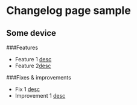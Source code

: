 # Changelog page sample

## Some device
###Features
* Feature 1 [desc](http://http://nowhere.com/)
* Feature 2[desc](http://http://nowhere.com/)

###Fixes & improvements
* Fix 1 [desc](http://http://nowhere.com/)
* Improvement 1 [desc](http://http://nowhere.com/)

